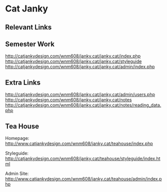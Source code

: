 # Cat Janky

## Relevant Links

## Semester Work
http://catjankydesign.com/wnm608/janky.cat/janky.cat/index.php
http://catjankydesign.com/wnm608/janky.cat/janky.cat/styleguide
http://catjankydesign.com/wnm608/janky.cat/janky.cat/admin/index.php

## Extra Links

http://catjankydesign.com/wnm608/janky.cat/janky.cat/admin/users.php
http://catjankydesign.com/wnm608/janky.cat/janky.cat/notes
http://catjankydesign.com/wnm608/janky.cat/janky.cat/notes/reading_data.php



## Tea House

Homepage:
http://www.catjankydesign.com/wnm608/janky.cat/teahouse/index.php

Styleguide:
http://catjankydesign.com/wnm608/janky.cat/teahouse/styleguide/index.html

Admin Site:
http://www.catjankydesign.com/wnm608/janky.cat/teahouse/admin/index.php
